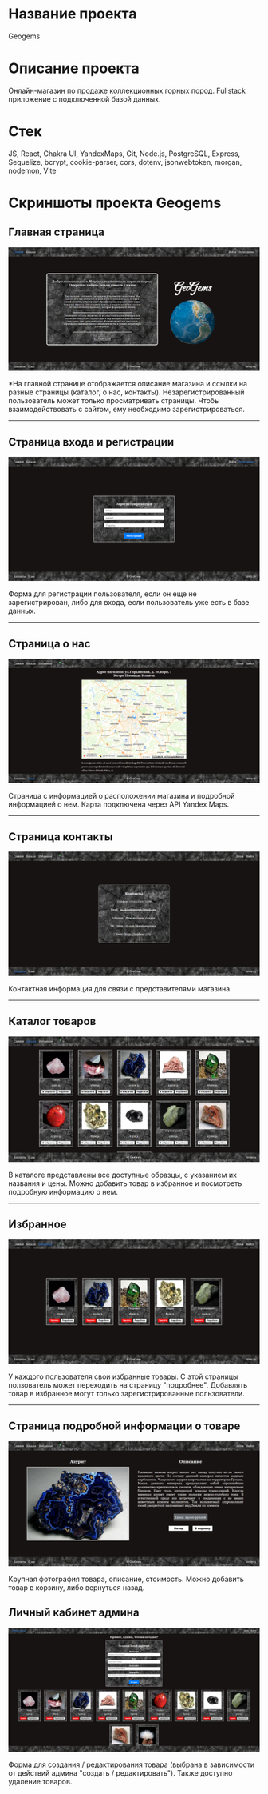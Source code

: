 # Название проекта

Geogems

# Описание проекта

Онлайн-магазин по продаже коллекционных горных пород. Fullstack приложение с подключенной базой данных.

# Стек

JS, React, Chakra UI, YandexMaps, Git, Node.js, PostgreSQL, Express, Sequelize, bcrypt, cookie-parser, cors, dotenv, jsonwebtoken, morgan, nodemon, Vite

# Скриншоты проекта Geogems

## Главная страница

![Главная страница](./images/Screenshot%202024-08-07%20120315.png)

*На главной странице отображается описание магазина и ссылки на разные страницы (каталог, о нас, контакты). Незарегистрированный пользователь может только просматривать страницы. Чтобы взаимодействовать с сайтом, ему необходимо зарегистрироваться.

---

## Страница входа и регистрации

![Страница входа и регистрации](images/Screenshot%202024-08-07%20120343.png)

Форма для регистрации пользователя, если он еще не зарегистрирован, либо для входа, если пользователь уже есть в базе данных.

---

## Страница о нас

![Страница входа и регистрации](images/Screenshot%202024-08-07%20120421.png)

Страница с информацией о расположении магазина и подробной информацией о нем. Карта подключена через API Yandex Maps.

---

## Страница контакты

![Страница контакты](images/Screenshot%202024-08-07%20120429.png)

Контактная информация для связи с представителями магазина.

---

## Каталог товаров

![Каталог товаров](images/Screenshot%202024-08-07%20120443.png)

В каталоге представлены все доступные образцы, с указанием их названия и цены. Можно добавить товар в избранное и посмотреть подробную информацию о нем.

---

## Избранное

![Избранное](images/Screenshot%202024-08-07%20120505.png)

У каждого пользователя свои избранные товары. С этой страницы ползователь может переходить на страницу "подробнее". Добавлять товар в избранное могут только зарегистрированные пользователи.

---

## Страница подробной информации о товаре

![Избранное](images/Screenshot%202024-08-07%20120520.png)

Крупная фотография товара, описание, стоимость. Можно добавить товар в корзину, либо вернуться назад.

## Личный кабинет админа

![Избранное](images/Screenshot%202024-08-07%20120601.png)

Форма для создания / редактирования товара (выбрана в зависимости от действий админа "создать / редактировать"). Также доступно удаление товаров.

